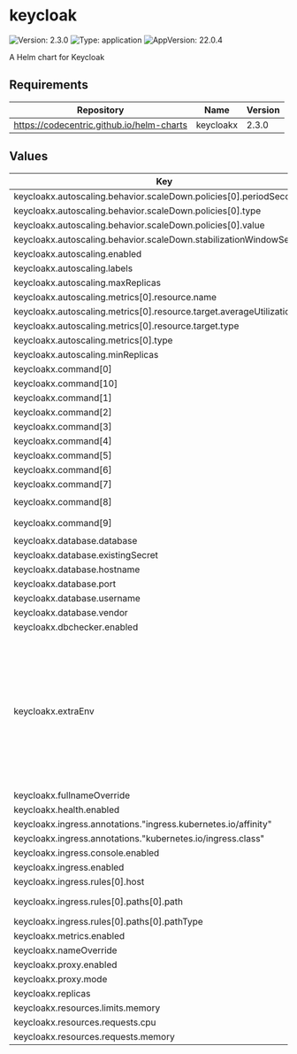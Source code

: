# keycloak

![Version: 2.3.0](https://img.shields.io/badge/Version-2.3.0-informational?style=flat-square) ![Type: application](https://img.shields.io/badge/Type-application-informational?style=flat-square) ![AppVersion: 22.0.4](https://img.shields.io/badge/AppVersion-22.0.4-informational?style=flat-square)

A Helm chart for Keycloak

## Requirements

| Repository | Name | Version |
|------------|------|---------|
| https://codecentric.github.io/helm-charts | keycloakx | 2.3.0 |

## Values

| Key | Type | Default | Description |
|-----|------|---------|-------------|
| keycloakx.autoscaling.behavior.scaleDown.policies[0].periodSeconds | int | `300` |  |
| keycloakx.autoscaling.behavior.scaleDown.policies[0].type | string | `"Pods"` |  |
| keycloakx.autoscaling.behavior.scaleDown.policies[0].value | int | `1` |  |
| keycloakx.autoscaling.behavior.scaleDown.stabilizationWindowSeconds | int | `300` |  |
| keycloakx.autoscaling.enabled | bool | `true` |  |
| keycloakx.autoscaling.labels | object | `{}` |  |
| keycloakx.autoscaling.maxReplicas | int | `3` |  |
| keycloakx.autoscaling.metrics[0].resource.name | string | `"cpu"` |  |
| keycloakx.autoscaling.metrics[0].resource.target.averageUtilization | int | `80` |  |
| keycloakx.autoscaling.metrics[0].resource.target.type | string | `"Utilization"` |  |
| keycloakx.autoscaling.metrics[0].type | string | `"Resource"` |  |
| keycloakx.autoscaling.minReplicas | int | `1` |  |
| keycloakx.command[0] | string | `"/opt/keycloak/bin/kc.sh"` |  |
| keycloakx.command[10] | string | `"--import-realm"` |  |
| keycloakx.command[1] | string | `"--verbose"` |  |
| keycloakx.command[2] | string | `"start"` |  |
| keycloakx.command[3] | string | `"--auto-build"` |  |
| keycloakx.command[4] | string | `"--http-enabled=true"` |  |
| keycloakx.command[5] | string | `"--http-port=8080"` |  |
| keycloakx.command[6] | string | `"--hostname-strict=false"` |  |
| keycloakx.command[7] | string | `"--hostname-strict-https=false"` |  |
| keycloakx.command[8] | string | `"--spi-events-listener-jboss-logging-success-level=info"` |  |
| keycloakx.command[9] | string | `"--spi-events-listener-jboss-logging-error-level=warn"` |  |
| keycloakx.database.database | string | `"keycloak"` |  |
| keycloakx.database.existingSecret | string | `"keycloak-postgresql"` |  |
| keycloakx.database.hostname | string | `"postgresql"` |  |
| keycloakx.database.port | int | `5432` |  |
| keycloakx.database.username | string | `"admin"` |  |
| keycloakx.database.vendor | string | `"postgres"` |  |
| keycloakx.dbchecker.enabled | bool | `true` |  |
| keycloakx.extraEnv | string | `"- name: KC_HOSTNAME_URL\n  value: \"https://keycloak.example.com/auth\"\n- name: KC_HOSTNAME_ADMIN_URL\n  value: \"https://keycloak.example.com/auth\"\n- name: KEYCLOAK_ADMIN\n  valueFrom:\n    secretKeyRef:\n      name: keycloak-admin-creds\n      key: username\n- name: KEYCLOAK_ADMIN_PASSWORD\n  valueFrom:\n    secretKeyRef:\n      name: keycloak-admin-creds\n      key: password\n- name: JAVA_OPTS_APPEND\n  value: >-\n    -XX:+UseContainerSupport\n    -XX:MaxRAMPercentage=50.0\n    -Djava.awt.headless=true\n    -Djgroups.dns.query={{ include \"keycloak.fullname\" . }}-headless\n"` |  |
| keycloakx.fullnameOverride | string | `"keycloakx"` |  |
| keycloakx.health.enabled | bool | `false` |  |
| keycloakx.ingress.annotations."ingress.kubernetes.io/affinity" | string | `"cookie"` |  |
| keycloakx.ingress.annotations."kubernetes.io/ingress.class" | string | `"nginx"` |  |
| keycloakx.ingress.console.enabled | bool | `false` |  |
| keycloakx.ingress.enabled | bool | `true` |  |
| keycloakx.ingress.rules[0].host | string | `"keycloak.example.com"` |  |
| keycloakx.ingress.rules[0].paths[0].path | string | `"{{ tpl .Values.http.relativePath $ | trimSuffix \"/\" }}/"` |  |
| keycloakx.ingress.rules[0].paths[0].pathType | string | `"Prefix"` |  |
| keycloakx.metrics.enabled | bool | `false` |  |
| keycloakx.nameOverride | string | `"keycloakx"` |  |
| keycloakx.proxy.enabled | bool | `true` |  |
| keycloakx.proxy.mode | string | `"passthrough"` |  |
| keycloakx.replicas | int | `1` |  |
| keycloakx.resources.limits.memory | string | `"2048Mi"` |  |
| keycloakx.resources.requests.cpu | string | `"50m"` |  |
| keycloakx.resources.requests.memory | string | `"512Mi"` |  |

